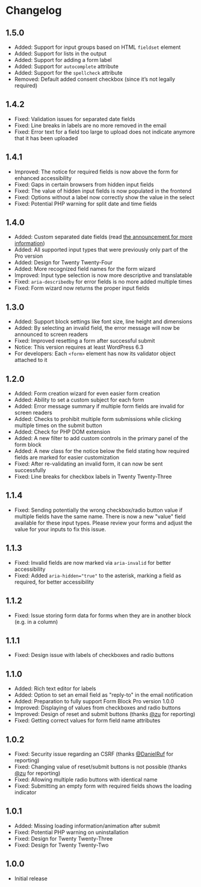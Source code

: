 # Changelog

## 1.5.0
* Added: Support for input groups based on HTML `fieldset` element
* Added: Support for lists in the output
* Added: Support for adding a form label
* Added: Support for `autocomplete` attribute
* Added: Support for the `spellcheck` attribute
* Removed: Default added consent checkbox (since it’s not legally required)

## 1.4.2
* Fixed: Validation issues for separated date fields
* Fixed: Line breaks in labels are no more removed in the email
* Fixed: Error text for a field too large to upload does not indicate anymore that it has been uploaded

## 1.4.1
* Improved: The notice for required fields is now above the form for enhanced accessibility
* Fixed: Gaps in certain browsers from hidden input fields
* Fixed: The value of hidden input fields is now populated in the frontend
* Fixed: Options without a label now correctly show the value in the select
* Fixed: Potential PHP warning for split date and time fields

## 1.4.0
* Added: Custom separated date fields (read [the announcement for more information](https://epiph.yt/en/blog/2024/form-block-1-4-0-release-and-opinions-on-date-pickers/))
* Added: All supported input types that were previously only part of the Pro version
* Added: Design for Twenty Twenty-Four
* Added: More recognized field names for the form wizard
* Improved: Input type selection is now more descriptive and translatable
* Fixed: `aria-describedby` for error fields is no more added multiple times
* Fixed: Form wizard now returns the proper input fields

## 1.3.0
* Added: Support block settings like font size, line height and dimensions
* Added: By selecting an invalid field, the error message will now be announced to screen readers
* Fixed: Improved resetting a form after successful submit
* Notice: This version requires at least WordPress 6.3
* For developers: Each `<form>` element has now its validator object attached to it

## 1.2.0
* Added: Form creation wizard for even easier form creation
* Added: Ability to set a custom subject for each form
* Added: Error message summary if multiple form fields are invalid for screen readers
* Added: Checks to prohibit multiple form submissions while clicking multiple times on the submit button
* Added: Check for PHP DOM extension
* Added: A new filter to add custom controls in the primary panel of the form block
* Added: A new class for the notice below the field stating how required fields are marked for easier customization
* Fixed: After re-validating an invalid form, it can now be sent successfully
* Fixed: Line breaks for checkbox labels in Twenty Twenty-Three

## 1.1.4
* Fixed: Sending potentially the wrong checkbox/radio button value if multiple fields have the same name. There is now a new "value" field available for these input types. Please review your forms and adjust the value for your inputs to fix this issue.

## 1.1.3
* Fixed: Invalid fields are now marked via `aria-invalid` for better accessibility
* Fixed: Added `aria-hidden="true"` to the asterisk, marking a field as required, for better accessibility

## 1.1.2
* Fixed: Issue storing form data for forms when they are in another block (e.g. in a column)

## 1.1.1
* Fixed: Design issue with labels of checkboxes and radio buttons

## 1.1.0
* Added: Rich text editor for labels
* Added: Option to set an email field as "reply-to" in the email notification
* Added: Preparation to fully support Form Block Pro version 1.0.0
* Improved: Displaying of values from checkboxes and radio buttons
* Improved: Design of reset and submit buttons (thanks [@zu](https://github.com/zu) for reporting)
* Fixed: Getting correct values for form field name attributes

## 1.0.2
* Fixed: Security issue regarding an CSRF (thanks [@DanielRuf](https://github.com/DanielRuf) for reporting)
* Fixed: Changing value of reset/submit buttons is not possible (thanks [@zu](https://github.com/zu) for reporting)
* Fixed: Allowing multiple radio buttons with identical name
* Fixed: Submitting an empty form with required fields shows the loading indicator

## 1.0.1

* Added: Missing loading information/animation after submit
* Fixed: Potential PHP warning on uninstallation
* Fixed: Design for Twenty Twenty-Three
* Fixed: Design for Twenty Twenty-Two

## 1.0.0

* Initial release
